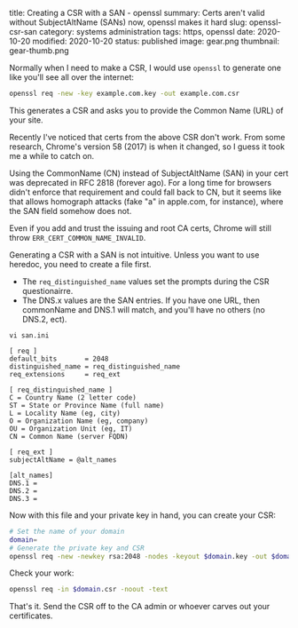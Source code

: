 title: Creating a CSR with a SAN - openssl
summary: Certs aren't valid without SubjectAltName (SANs) now, openssl makes it hard
slug: openssl-csr-san
category: systems administration
tags: https, openssl
date: 2020-10-20
modified: 2020-10-20
status: published
image: gear.png
thumbnail: gear-thumb.png


Normally when I need to make a CSR, I would use `openssl` to generate one like you'll see all over the internet:

```bash
openssl req -new -key example.com.key -out example.com.csr
```

This generates a CSR and asks you to provide the Common Name (URL) of your site.


Recently I've noticed that certs from the above CSR don't work. 
From some research, Chrome's version 58 (2017) is when it changed, so I guess it took me a while to catch on.


Using the CommonName (CN) instead of SubjectAltName (SAN) in your cert was deprecated in RFC 2818 (forever ago). 
For a long time for browsers didn't enforce that requirement and could fall back to CN, but it seems like that allows homograph attacks 
(fake "a" in apple.com, for instance), where the SAN field somehow does not.

Even if you add and trust the issuing and root CA certs, Chrome will still throw `ERR_CERT_COMMON_NAME_INVALID`.

Generating a CSR with a SAN is not intuitive. Unless you want to use heredoc, you need to create a file first.

- The `req_distinguished_name` values set the prompts during the CSR questionairre. 
- The DNS.x values are the SAN entries. If you have one URL, then commonName and DNS.1 will match, and you'll have no others (no DNS.2, ect).

`vi san.ini`

```
[ req ]
default_bits       = 2048
distinguished_name = req_distinguished_name
req_extensions     = req_ext

[ req_distinguished_name ]
C = Country Name (2 letter code)
ST = State or Province Name (full name)
L = Locality Name (eg, city)
O = Organization Name (eg, company)
OU = Organization Unit (eg, IT)
CN = Common Name (server FQDN)

[ req_ext ]
subjectAltName = @alt_names

[alt_names]
DNS.1 =
DNS.2 =
DNS.3 =
```

Now with this file and your private key in hand, you can create your CSR:

```bash
# Set the name of your domain
domain=
# Generate the private key and CSR
openssl req -new -newkey rsa:2048 -nodes -keyout $domain.key -out $domain.csr -config san.ini
```

Check your work:

```bash
openssl req -in $domain.csr -noout -text
```

That's it. Send the CSR off to the CA admin or whoever carves out your certificates.
